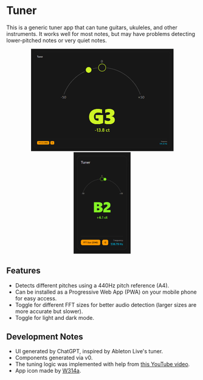 # Tuner
This is a generic tuner app that can tune guitars, ukuleles, and other instruments. It works well for most notes, but may have problems detecting lower-pitched notes or very quiet notes.

<p align="center">
	<img src="public/desktop.PNG" alt="Desktop screenshot" width="375"/>
	<img src="public/mobile.PNG" alt="Mobile/Tablet screenshot" width="150"/>
</p>

## Features
- Detects different pitches using a 440Hz pitch reference (A4).
- Can be installed as a Progressive Web App (PWA) on your mobile phone for easy access.
- Toggle for different FFT sizes for better audio detection (larger sizes are more accurate but slower).
- Toggle for light and dark mode.

## Development Notes
- UI generated by ChatGPT, inspired by Ableton Live's tuner.
- Components generated via v0.
- The tuning logic was implemented with help from [this YouTube video](https://www.youtube.com/watch?v=x4qAFnFQRRg).
- App icon made by [W314a](https://github.com/W314a).
